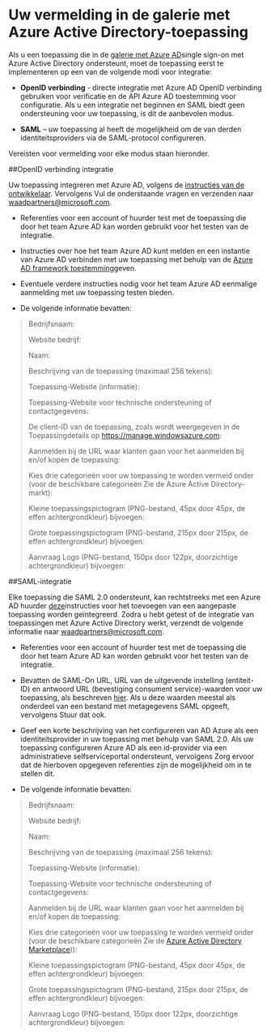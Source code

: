 <properties
   pageTitle="Uw vermelding in de galerie met Azure Active Directory-toepassing"
   description="Hoe u een toepassing die eenmalige aanmelding in de galerie met Azure Active Directory ondersteunt | Microsoft Azure"
   services="active-directory"
   documentationCenter="dev-center-name"
   authors="bryanla"
   manager="mbaldwin"
   editor=""/>

<tags
   ms.service="active-directory"
   ms.devlang="na"
   ms.topic="article"
   ms.tgt_pltfrm="na"
   ms.workload="identity"
   ms.date="09/16/2016"
   ms.author="mbaldwin"/>


# <a name="listing-your-application-in-the-azure-active-directory-application-gallery"></a>Uw vermelding in de galerie met Azure Active Directory-toepassing

Als u een toepassing die in de [galerie met Azure AD](https://azure.microsoft.com/marketplace/active-directory/all/)single sign-on met Azure Active Directory ondersteunt, moet de toepassing eerst te implementeren op een van de volgende modi voor integratie:

* **OpenID verbinding** - directe integratie met Azure AD OpenID verbinding gebruiken voor verificatie en de API Azure AD toestemming voor configuratie. Als u een integratie net beginnen en SAML biedt geen ondersteuning voor uw toepassing, is dit de aanbevolen modus.

* **SAML** – uw toepassing al heeft de mogelijkheid om de van derden identiteitsproviders via de SAML-protocol configureren.

Vereisten voor vermelding voor elke modus staan hieronder.

##<a name="openid-connect-integration"></a>OpenID verbinding integratie

Uw toepassing integreren met Azure AD, volgens de [instructies van de ontwikkelaar](active-directory-authentication-scenarios.md). Vervolgens Vul de onderstaande vragen en verzenden naar waadpartners@microsoft.com.

* Referenties voor een account of huurder test met de toepassing die door het team Azure AD kan worden gebruikt voor het testen van de integratie.  

* Instructies over hoe het team Azure AD kunt melden en een instantie van Azure AD verbinden met uw toepassing met behulp van de [Azure AD framework toestemming](active-directory-integrating-applications.md#overview-of-the-consent-framework)geven. 

* Eventuele verdere instructies nodig voor het team Azure AD eenmalige aanmelding met uw toepassing testen bieden. 

* De volgende informatie bevatten:

> Bedrijfsnaam:
> 
> Website bedrijf:
> 
> Naam:
> 
> Beschrijving van de toepassing (maximaal 256 tekens):
> 
> Toepassing-Website (informatie):
> 
> Toepassing-Website voor technische ondersteuning of contactgegevens:
> 
> De client-ID van de toepassing, zoals wordt weergegeven in de Toepassingdetails op https://manage.windowsazure.com:
> 
> Aanmelden bij de URL waar klanten gaan voor het aanmelden bij en/of kopen de toepassing:
> 
> Kies drie categorieën voor uw toepassing te worden vermeld onder (voor de beschikbare categorieën Zie de Azure Active Directory-markt):
> 
> Kleine toepassingspictogram (PNG-bestand, 45px door 45px, de effen achtergrondkleur) bijvoegen:
> 
> Grote toepassingspictogram (PNG-bestand, 215px door 215px, de effen achtergrondkleur) bijvoegen:
> 
> Aanvraag Logo (PNG-bestand, 150px door 122px, doorzichtige achtergrondkleur) bijvoegen:

##<a name="saml-integration"></a>SAML-integratie

Elke toepassing die SAML 2.0 ondersteunt, kan rechtstreeks met een Azure AD huurder [deze](active-directory-saas-custom-apps.md)instructies voor het toevoegen van een aangepaste toepassing worden geïntegreerd. Zodra u hebt getest of de integratie van toepassingen met Azure Active Directory werkt, verzendt de volgende informatie naar <waadpartners@microsoft.com>.

* Referenties voor een account of huurder test met de toepassing die door het team Azure AD kan worden gebruikt voor het testen van de integratie.  

* Bevatten de SAML-On URL, URL van de uitgevende instelling (entiteit-ID) en antwoord URL (bevestiging consument service)-waarden voor uw toepassing, als beschreven [hier](active-directory-saas-custom-apps.md). Als u deze waarden meestal als onderdeel van een bestand met metagegevens SAML opgeeft, vervolgens Stuur dat ook.

* Geef een korte beschrijving van het configureren van AD Azure als een identiteitsprovider in uw toepassing met behulp van SAML 2.0. Als uw toepassing configureren Azure AD als een id-provider via een administratieve selfserviceportal ondersteunt, vervolgens Zorg ervoor dat de hierboven opgegeven referenties zijn de mogelijkheid om in te stellen dit.

* De volgende informatie bevatten:

> Bedrijfsnaam:
> 
> Website bedrijf:
> 
> Naam:
> 
> Beschrijving van de toepassing (maximaal 256 tekens):
> 
> Toepassing-Website (informatie):
> 
> Toepassing-Website voor technische ondersteuning of contactgegevens:
> 
> Aanmelden bij de URL waar klanten gaan voor het aanmelden bij en/of kopen de toepassing:
> 
> Kies drie categorieën voor uw toepassing te worden vermeld onder (voor de beschikbare categorieën Zie de [Azure Active Directory Marketplace](https://azure.microsoft.com/marketplace/active-directory/))):
> 
> Kleine toepassingspictogram (PNG-bestand, 45px door 45px, de effen achtergrondkleur) bijvoegen:
> 
> Grote toepassingspictogram (PNG-bestand, 215px door 215px, de effen achtergrondkleur) bijvoegen:
> 
> Aanvraag Logo (PNG-bestand, 150px door 122px, doorzichtige achtergrondkleur) bijvoegen:
